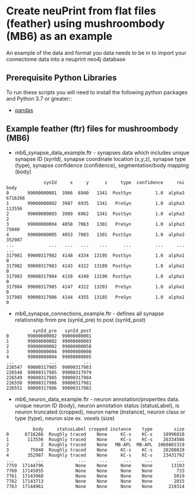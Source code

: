 Create neuPrint from flat files (feather) using mushroombody (MB6) as an example
=====
An example of the data and format you data needs to be in to import your connectome data into a neuprint neo4j database

## Prerequisite Python Libraries
To run these scripts you will need to install the following python packages and Python 3.7 or greater::
* [pandas](https://pandas.pydata.org/)

## Example feather (ftr) files for mushroombody (MB6)
* mb6_synapse_data_example.ftr - synapses data which includes unique synapse ID (synId), synapse coordinate location (x,y,z), synapse type (type), synapse confidence (confidence), segmentation/body mapping (body)
```
              synId     x     y      z     type  confidence     roi     body
0       99000000001  3966  6940   1341  PostSyn         1.0  alpha3  6716266
1       99000000002  3987  6935   1341   PreSyn         1.0  alpha3   113556
2       99000000003  3989  6962   1341  PostSyn         1.0  alpha3        2
3       99000000004  4058  7063   1301   PreSyn         1.0  alpha3    75040
4       99000000005  4053  7083   1301  PostSyn         1.0  alpha3   352987
...             ...   ...   ...    ...      ...         ...     ...      ...
317981  99000317982  4148  4334  13195  PostSyn         1.0  alpha1        0
317982  99000317983  4143  4322  13189  PostSyn         1.0  alpha1        0
317983  99000317984  4158  4349  13190  PostSyn         1.0  alpha1        0
317984  99000317985  4147  4322  13203   PreSyn         1.0  alpha1        0
317985  99000317986  4144  4355  13185   PreSyn         1.0  alpha1        0
```

* mb6_synapse_connections_example.ftr - defines all synapse relationship from pre (synId_pre) to post (synId_post)
```
          synId_pre   synId_post
0       99000000002  99000000001
1       99000000002  99000000003
2       99000000002  99000000058
3       99000000004  99000000008
4       99000000004  99000000005
...             ...          ...
226547  99000317985  99000317983
226548  99000317985  99000317979
226549  99000317985  99000317984
226550  99000317986  99000317981
226551  99000317986  99000317982
```

* mb6_neuron_data_example.ftr - neuron annotation/properties data. unique neuron ID (body), neuron annotation status (statusLabel), is neuron truncated (cropped), neuron name (instance), neuron class or type (type), neuron size ex. voxels (size)
```
          body     statusLabel cropped instance    type        size
0      6716266  Roughly traced    None     KC-s    KC-s    18996810
1       113556  Roughly traced    None     KC-s    KC-s    26334586
2            2  Roughly traced    None   MB-APL  MB-APL  1060865319
3        75040  Roughly traced    None     KC-s    KC-s    28280828
4       352987  Roughly traced    None     KC-s    KC-s    23431792
...        ...             ...     ...      ...     ...         ...
7759  17144796            None    None     None    None       13103
7760  17145055            None    None     None    None         733
7761  17143968            None    None     None    None        5019
7762  17143713            None    None     None    None        2015
7763  17144961            None    None     None    None      219314
```
